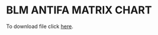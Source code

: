 <html>
  <head>
    <title>Title of the document</title>
  </head>
  <body>
    <h1>BLM ANTIFA MATRIX CHART</h1>
    <p>To download file click <a href="https://github.com/Bannerzzforyou/Bannerzz-Post/blob/master/BLM%20Antifa%20Power%20Matrix%20Final.pdf">here</a>.</p>
  </body>
</html>
